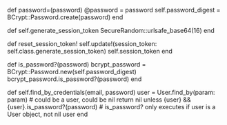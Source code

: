 def password=(password)
    @password = password
    self.password_digest = BCrypt::Password.create(password)
end

def self.generate_session_token
    SecureRandom::urlsafe_base64(16)
end

def reset_session_token!
    self.update!(session_token: self.class.generate_session_token)
    self.session_token
end

def is_password?(password)
    bcrypt_password = BCrypt::Password.new(self.password_digest) 
    bcrypt_password.is_password?(password) 
end

def self.find_by_credentials(email, password)
    user = User.find_by(param: param) # could be a user, could be nil
    return nil unless {user} && {user}.is_password?(password) # is_password? only executes if user is a User object, not nil
    user
end



